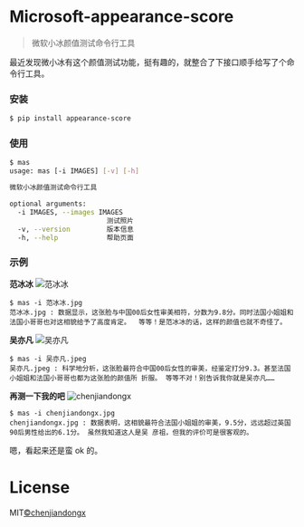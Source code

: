 # Microsoft-appearance-score

> 微软小冰颜值测试命令行工具

最近发现微小冰有这个颜值测试功能，挺有趣的，就整合了下接口顺手给写了个命令行工具。

### 安装

```bash
$ pip install appearance-score
```

### 使用
```bash
$ mas
usage: mas [-i IMAGES] [-v] [-h]

微软小冰颜值测试命令行工具

optional arguments:
  -i IMAGES, --images IMAGES
                        测试照片
  -v, --version         版本信息
  -h, --help            帮助页面
```

### 示例

**范冰冰**
![范冰冰](https://user-images.githubusercontent.com/19553554/39816061-b220e34e-53cc-11e8-83ae-e380f9fd6b61.jpg)
```
$ mas -i 范冰冰.jpg
范冰冰.jpg : 数据显示，这张脸与中国00后女性审美相符，分数为9.8分。同时法国小姐姐和法国小哥哥也对这相貌给予了高度肯定。  等等！是范冰冰的话，这样的颜值也就不奇怪了。
```

**吴亦凡**
![吴亦凡](https://user-images.githubusercontent.com/19553554/39816063-b2941616-53cc-11e8-86b3-983a15591112.jpeg)
```
$ mas -i 吴亦凡.jpeg
吴亦凡.jpeg : 科学地分析，这张脸最符合中国00后女性的审美，经鉴定打分9.3。甚至法国小姐姐和法国小哥哥也都为这张脸的颜值所 折服。 等等不对！别告诉我你就是吴亦凡……
```

**再测一下我的吧**
![chenjiandongx](https://user-images.githubusercontent.com/19553554/39816062-b2581f4e-53cc-11e8-8865-4dc538b34d8d.jpg)
```
$ mas -i chenjiandongx.jpg
chenjiandongx.jpg : 数据表明，这相貌最符合法国小姐姐的审美，9.5分，远远超过英国90后男性给出的6.1分。 虽然我知道这人是吴 彦祖，但我的评价可是很客观的。
```
嗯，看起来还是蛮 ok 的。


# License

MIT[©chenjiandongx](https://github.com/chenjiandongx)
